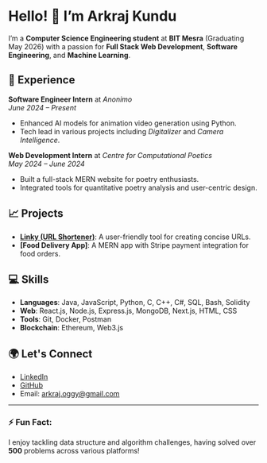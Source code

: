 # Hello! 👋 I’m Arkraj Kundu

I’m a **Computer Science Engineering student** at **BIT Mesra** (Graduating May 2026) with a passion for **Full Stack Web Development**, **Software Engineering**, and **Machine Learning**.

## 🚀 Experience
**Software Engineer Intern** at *Anonimo*  
*June 2024 – Present*  
- Enhanced AI models for animation video generation using Python.
- Tech lead in various projects including *Digitalizer* and *Camera Intelligence*.

**Web Development Intern** at *Centre for Computational Poetics*  
*May 2024 – June 2024*  
- Built a full-stack MERN website for poetry enthusiasts.
- Integrated tools for quantitative poetry analysis and user-centric design.

## 📈 Projects
- **[Linky (URL Shortener)](https://linky-wzj5.onrender.com)**: A user-friendly tool for creating concise URLs.
- **[Food Delivery App]**: A MERN app with Stripe payment integration for food orders.

## 💻 Skills
- **Languages**: Java, JavaScript, Python, C, C++, C#, SQL, Bash, Solidity
- **Web**: React.js, Node.js, Express.js, MongoDB, Next.js, HTML, CSS
- **Tools**: Git, Docker, Postman
- **Blockchain**: Ethereum, Web3.js

## 🌍 Let's Connect
- [LinkedIn](https://www.linkedin.com/in/arkrajkundu/)
- [GitHub](https://github.com/arkrajkundu/)
- Email: arkraj.oggy@gmail.com

---

### ⚡ Fun Fact:
I enjoy tackling data structure and algorithm challenges, having solved over **500** problems across various platforms!
